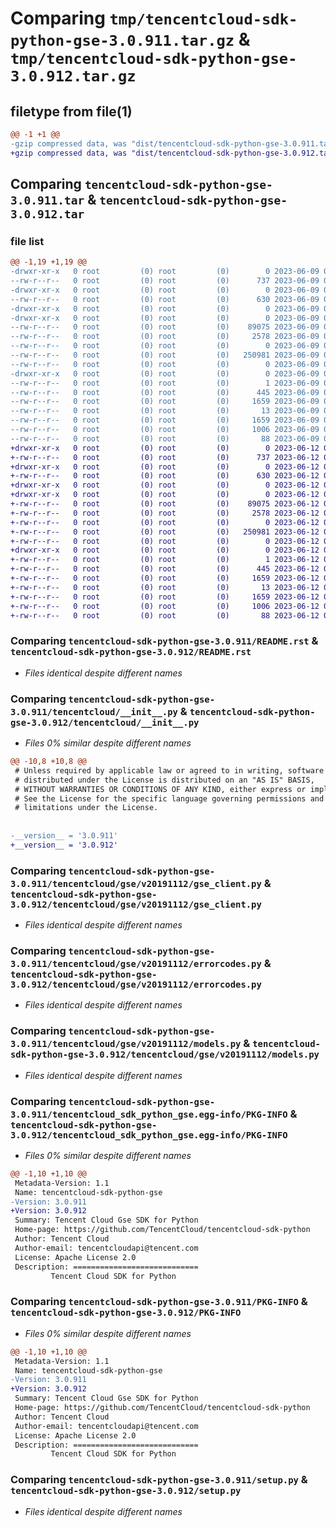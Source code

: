 # Comparing `tmp/tencentcloud-sdk-python-gse-3.0.911.tar.gz` & `tmp/tencentcloud-sdk-python-gse-3.0.912.tar.gz`

## filetype from file(1)

```diff
@@ -1 +1 @@
-gzip compressed data, was "dist/tencentcloud-sdk-python-gse-3.0.911.tar", last modified: Fri Jun  9 02:20:12 2023, max compression
+gzip compressed data, was "dist/tencentcloud-sdk-python-gse-3.0.912.tar", last modified: Mon Jun 12 03:04:39 2023, max compression
```

## Comparing `tencentcloud-sdk-python-gse-3.0.911.tar` & `tencentcloud-sdk-python-gse-3.0.912.tar`

### file list

```diff
@@ -1,19 +1,19 @@
-drwxr-xr-x   0 root         (0) root         (0)        0 2023-06-09 02:20:12.000000 tencentcloud-sdk-python-gse-3.0.911/
--rw-r--r--   0 root         (0) root         (0)      737 2023-06-09 02:20:12.000000 tencentcloud-sdk-python-gse-3.0.911/README.rst
-drwxr-xr-x   0 root         (0) root         (0)        0 2023-06-09 02:20:12.000000 tencentcloud-sdk-python-gse-3.0.911/tencentcloud/
--rw-r--r--   0 root         (0) root         (0)      630 2023-06-09 02:20:12.000000 tencentcloud-sdk-python-gse-3.0.911/tencentcloud/__init__.py
-drwxr-xr-x   0 root         (0) root         (0)        0 2023-06-09 02:20:12.000000 tencentcloud-sdk-python-gse-3.0.911/tencentcloud/gse/
-drwxr-xr-x   0 root         (0) root         (0)        0 2023-06-09 02:20:12.000000 tencentcloud-sdk-python-gse-3.0.911/tencentcloud/gse/v20191112/
--rw-r--r--   0 root         (0) root         (0)    89075 2023-06-09 02:20:12.000000 tencentcloud-sdk-python-gse-3.0.911/tencentcloud/gse/v20191112/gse_client.py
--rw-r--r--   0 root         (0) root         (0)     2578 2023-06-09 02:20:12.000000 tencentcloud-sdk-python-gse-3.0.911/tencentcloud/gse/v20191112/errorcodes.py
--rw-r--r--   0 root         (0) root         (0)        0 2023-06-09 02:20:12.000000 tencentcloud-sdk-python-gse-3.0.911/tencentcloud/gse/v20191112/__init__.py
--rw-r--r--   0 root         (0) root         (0)   250981 2023-06-09 02:20:12.000000 tencentcloud-sdk-python-gse-3.0.911/tencentcloud/gse/v20191112/models.py
--rw-r--r--   0 root         (0) root         (0)        0 2023-06-09 02:20:12.000000 tencentcloud-sdk-python-gse-3.0.911/tencentcloud/gse/__init__.py
-drwxr-xr-x   0 root         (0) root         (0)        0 2023-06-09 02:20:12.000000 tencentcloud-sdk-python-gse-3.0.911/tencentcloud_sdk_python_gse.egg-info/
--rw-r--r--   0 root         (0) root         (0)        1 2023-06-09 02:20:12.000000 tencentcloud-sdk-python-gse-3.0.911/tencentcloud_sdk_python_gse.egg-info/dependency_links.txt
--rw-r--r--   0 root         (0) root         (0)      445 2023-06-09 02:20:12.000000 tencentcloud-sdk-python-gse-3.0.911/tencentcloud_sdk_python_gse.egg-info/SOURCES.txt
--rw-r--r--   0 root         (0) root         (0)     1659 2023-06-09 02:20:12.000000 tencentcloud-sdk-python-gse-3.0.911/tencentcloud_sdk_python_gse.egg-info/PKG-INFO
--rw-r--r--   0 root         (0) root         (0)       13 2023-06-09 02:20:12.000000 tencentcloud-sdk-python-gse-3.0.911/tencentcloud_sdk_python_gse.egg-info/top_level.txt
--rw-r--r--   0 root         (0) root         (0)     1659 2023-06-09 02:20:12.000000 tencentcloud-sdk-python-gse-3.0.911/PKG-INFO
--rw-r--r--   0 root         (0) root         (0)     1006 2023-06-09 02:20:12.000000 tencentcloud-sdk-python-gse-3.0.911/setup.py
--rw-r--r--   0 root         (0) root         (0)       88 2023-06-09 02:20:12.000000 tencentcloud-sdk-python-gse-3.0.911/setup.cfg
+drwxr-xr-x   0 root         (0) root         (0)        0 2023-06-12 03:04:39.000000 tencentcloud-sdk-python-gse-3.0.912/
+-rw-r--r--   0 root         (0) root         (0)      737 2023-06-12 03:04:39.000000 tencentcloud-sdk-python-gse-3.0.912/README.rst
+drwxr-xr-x   0 root         (0) root         (0)        0 2023-06-12 03:04:39.000000 tencentcloud-sdk-python-gse-3.0.912/tencentcloud/
+-rw-r--r--   0 root         (0) root         (0)      630 2023-06-12 03:04:39.000000 tencentcloud-sdk-python-gse-3.0.912/tencentcloud/__init__.py
+drwxr-xr-x   0 root         (0) root         (0)        0 2023-06-12 03:04:39.000000 tencentcloud-sdk-python-gse-3.0.912/tencentcloud/gse/
+drwxr-xr-x   0 root         (0) root         (0)        0 2023-06-12 03:04:39.000000 tencentcloud-sdk-python-gse-3.0.912/tencentcloud/gse/v20191112/
+-rw-r--r--   0 root         (0) root         (0)    89075 2023-06-12 03:04:39.000000 tencentcloud-sdk-python-gse-3.0.912/tencentcloud/gse/v20191112/gse_client.py
+-rw-r--r--   0 root         (0) root         (0)     2578 2023-06-12 03:04:39.000000 tencentcloud-sdk-python-gse-3.0.912/tencentcloud/gse/v20191112/errorcodes.py
+-rw-r--r--   0 root         (0) root         (0)        0 2023-06-12 03:04:39.000000 tencentcloud-sdk-python-gse-3.0.912/tencentcloud/gse/v20191112/__init__.py
+-rw-r--r--   0 root         (0) root         (0)   250981 2023-06-12 03:04:39.000000 tencentcloud-sdk-python-gse-3.0.912/tencentcloud/gse/v20191112/models.py
+-rw-r--r--   0 root         (0) root         (0)        0 2023-06-12 03:04:39.000000 tencentcloud-sdk-python-gse-3.0.912/tencentcloud/gse/__init__.py
+drwxr-xr-x   0 root         (0) root         (0)        0 2023-06-12 03:04:39.000000 tencentcloud-sdk-python-gse-3.0.912/tencentcloud_sdk_python_gse.egg-info/
+-rw-r--r--   0 root         (0) root         (0)        1 2023-06-12 03:04:39.000000 tencentcloud-sdk-python-gse-3.0.912/tencentcloud_sdk_python_gse.egg-info/dependency_links.txt
+-rw-r--r--   0 root         (0) root         (0)      445 2023-06-12 03:04:39.000000 tencentcloud-sdk-python-gse-3.0.912/tencentcloud_sdk_python_gse.egg-info/SOURCES.txt
+-rw-r--r--   0 root         (0) root         (0)     1659 2023-06-12 03:04:39.000000 tencentcloud-sdk-python-gse-3.0.912/tencentcloud_sdk_python_gse.egg-info/PKG-INFO
+-rw-r--r--   0 root         (0) root         (0)       13 2023-06-12 03:04:39.000000 tencentcloud-sdk-python-gse-3.0.912/tencentcloud_sdk_python_gse.egg-info/top_level.txt
+-rw-r--r--   0 root         (0) root         (0)     1659 2023-06-12 03:04:39.000000 tencentcloud-sdk-python-gse-3.0.912/PKG-INFO
+-rw-r--r--   0 root         (0) root         (0)     1006 2023-06-12 03:04:39.000000 tencentcloud-sdk-python-gse-3.0.912/setup.py
+-rw-r--r--   0 root         (0) root         (0)       88 2023-06-12 03:04:39.000000 tencentcloud-sdk-python-gse-3.0.912/setup.cfg
```

### Comparing `tencentcloud-sdk-python-gse-3.0.911/README.rst` & `tencentcloud-sdk-python-gse-3.0.912/README.rst`

 * *Files identical despite different names*

### Comparing `tencentcloud-sdk-python-gse-3.0.911/tencentcloud/__init__.py` & `tencentcloud-sdk-python-gse-3.0.912/tencentcloud/__init__.py`

 * *Files 0% similar despite different names*

```diff
@@ -10,8 +10,8 @@
 # Unless required by applicable law or agreed to in writing, software
 # distributed under the License is distributed on an "AS IS" BASIS,
 # WITHOUT WARRANTIES OR CONDITIONS OF ANY KIND, either express or implied.
 # See the License for the specific language governing permissions and
 # limitations under the License.
 
 
-__version__ = '3.0.911'
+__version__ = '3.0.912'
```

### Comparing `tencentcloud-sdk-python-gse-3.0.911/tencentcloud/gse/v20191112/gse_client.py` & `tencentcloud-sdk-python-gse-3.0.912/tencentcloud/gse/v20191112/gse_client.py`

 * *Files identical despite different names*

### Comparing `tencentcloud-sdk-python-gse-3.0.911/tencentcloud/gse/v20191112/errorcodes.py` & `tencentcloud-sdk-python-gse-3.0.912/tencentcloud/gse/v20191112/errorcodes.py`

 * *Files identical despite different names*

### Comparing `tencentcloud-sdk-python-gse-3.0.911/tencentcloud/gse/v20191112/models.py` & `tencentcloud-sdk-python-gse-3.0.912/tencentcloud/gse/v20191112/models.py`

 * *Files identical despite different names*

### Comparing `tencentcloud-sdk-python-gse-3.0.911/tencentcloud_sdk_python_gse.egg-info/PKG-INFO` & `tencentcloud-sdk-python-gse-3.0.912/tencentcloud_sdk_python_gse.egg-info/PKG-INFO`

 * *Files 0% similar despite different names*

```diff
@@ -1,10 +1,10 @@
 Metadata-Version: 1.1
 Name: tencentcloud-sdk-python-gse
-Version: 3.0.911
+Version: 3.0.912
 Summary: Tencent Cloud Gse SDK for Python
 Home-page: https://github.com/TencentCloud/tencentcloud-sdk-python
 Author: Tencent Cloud
 Author-email: tencentcloudapi@tencent.com
 License: Apache License 2.0
 Description: ============================
         Tencent Cloud SDK for Python
```

### Comparing `tencentcloud-sdk-python-gse-3.0.911/PKG-INFO` & `tencentcloud-sdk-python-gse-3.0.912/PKG-INFO`

 * *Files 0% similar despite different names*

```diff
@@ -1,10 +1,10 @@
 Metadata-Version: 1.1
 Name: tencentcloud-sdk-python-gse
-Version: 3.0.911
+Version: 3.0.912
 Summary: Tencent Cloud Gse SDK for Python
 Home-page: https://github.com/TencentCloud/tencentcloud-sdk-python
 Author: Tencent Cloud
 Author-email: tencentcloudapi@tencent.com
 License: Apache License 2.0
 Description: ============================
         Tencent Cloud SDK for Python
```

### Comparing `tencentcloud-sdk-python-gse-3.0.911/setup.py` & `tencentcloud-sdk-python-gse-3.0.912/setup.py`

 * *Files identical despite different names*


